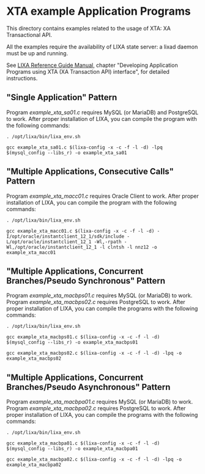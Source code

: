 # XTA example Application Programs #

This directory contains examples related to the usage of XTA: XA Transactional
API.

All the examples require the availability of LIXA state server: a lixad daemon
must be up and running.

See [LIXA Reference Guide Manual](http://www.tiian.org/lixa/manuals/html/index.html), chapter "Developing Application Programs using XTA (XA Transaction API) interface", for detailed instructions.

## "Single Application" Pattern ##

Program *example_xta_sa01.c* requires MySQL (or MariaDB) and PostgreSQL to work.
After proper installation of LIXA, you can compile the program with the
following commands:

`. /opt/lixa/bin/lixa_env.sh`

`gcc example_xta_sa01.c $(lixa-config -x -c -f -l -d) -lpq $(mysql_config --libs_r) -o example_xta_sa01`

## "Multiple Applications, Consecutive Calls" Pattern ##

Program *example_xta_macc01.c* requires Oracle Client to work.
After proper installation of LIXA, you can compile the program with the
following commands:

`. /opt/lixa/bin/lixa_env.sh`

`gcc example_xta_macc01.c $(lixa-config -x -c -f -l -d) -I/opt/oracle/instantclient_12_1/sdk/include -L/opt/oracle/instantclient_12_1 -Wl,-rpath -Wl,/opt/oracle/instantclient_12_1 -l clntsh -l nnz12 -o example_xta_macc01`

## "Multiple Applications, Concurrent Branches/Pseudo Synchronous" Pattern ##

Program *example_xta_macbps01.c* requires MySQL (or MariaDB) to work.
Program *example_xta_macbps02.c* requires PostgreSQL to work.
After proper installation of LIXA, you can compile the programs with the
following commands:

`. /opt/lixa/bin/lixa_env.sh`

`gcc example_xta_macbps01.c $(lixa-config -x -c -f -l -d) $(mysql_config --libs_r) -o example_xta_macbps01`

`gcc example_xta_macbps02.c $(lixa-config -x -c -f -l -d) -lpq -o example_xta_macbps02`

## "Multiple Applications, Concurrent Branches/Pseudo Asynchronous" Pattern ##

Program *example_xta_macbpa01.c* requires MySQL (or MariaDB) to work.
Program *example_xta_macbpa02.c* requires PostgreSQL to work.
After proper installation of LIXA, you can compile the programs with the
following commands:

`. /opt/lixa/bin/lixa_env.sh`

`gcc example_xta_macbpa01.c $(lixa-config -x -c -f -l -d) $(mysql_config --libs_r) -o example_xta_macbpa01`

`gcc example_xta_macbpa02.c $(lixa-config -x -c -f -l -d) -lpq -o example_xta_macbpa02`


